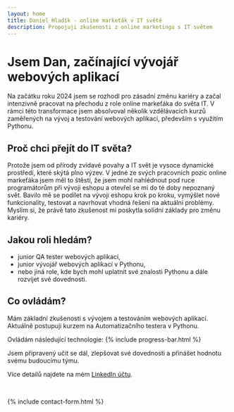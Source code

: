 ```yaml
---
layout: home
title: Daniel Hladík - online markeťák v IT světě
description: Propojuji zkušenosti z online marketingu s IT světem
---
```


# Jsem Dan, začínající vývojář webových aplikací
Na začátku roku 2024 jsem se rozhodl pro zásadní změnu kariéry a začal intenzivně pracovat na přechodu z role online markeťáka do světa IT. V rámci této transformace jsem absolvoval několik vzdělávacích kurzů zaměřených na vývoj a testování webových aplikací, především s využitím Pythonu.

## Proč chci přejít do IT světa?
Protože jsem od přírody zvídavé povahy a IT svět je vysoce dynamické prostředí, které skýtá plno výzev. V jedné ze svých pracovních pozic online markeťáka jsem měl to štěstí, že jsem mohl nahlédnout pod ruce programátorům při vývoji eshopu a otevřel se mi do té doby nepoznaný svět. Bavilo mě se podílet na vývoji eshopu krok po kroku, vymýšlet nové funkcionality, testovat a navrhovat vhodná řešení na aktuální problémy. Myslím si, že právě tato zkušenost mi poskytla solidní základy pro změnu kariéry.

## Jakou roli hledám?
- junior QA tester webových aplikací,
- junior vývojář webových aplikací v Pythonu,
- nebo jiná role, kde bych mohl uplatnit své znalosti Pythonu a dále rozvíjet své dovednosti.

## Co ovládám?
Mám základní zkušenosti s vývojem a testováním webových aplikací. Aktuálně postupuji kurzem na Automatizačního testera v Pythonu.

Ovládám následující technologie:
{% include progress-bar.html %}

Jsem připravený učit se dál, zlepšovat své dovednosti a přinášet hodnotu svému budoucímu týmu.

Více detailů najdete na mém [LinkedIn účtu](https://www.linkedin.com/in/daniel-hladik/).

<p id="contact-form">&nbsp;<p>

{% include contact-form.html %}

<!--
{% include archive.html %}
-->
